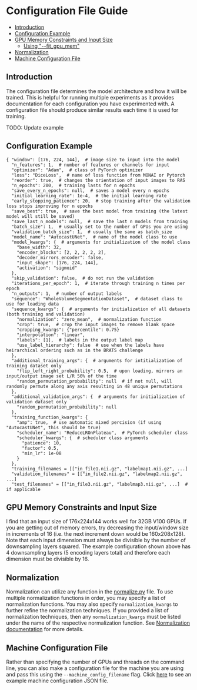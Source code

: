 # Configuration File Guide

* [Introduction](#introduction)
* [Configuration Example](#example)
* [GPU Memory Constraints and Input Size](#gpu)
  * [Using "--fit_gpu_mem"](#fitgpumem)
* [Normalization](#norm)
* [Machine Configuration File](#machine)

## Introduction <a name="introduction"></a>
The configuration file determines the model architecture and how it will be trained.
This is helpful for running multiple experiments as it provides documentation for
each configuration you have experimented with. A configuration file should produce
similar results each time it is used for training.

TODO: Update example
## Configuration Example <a name="example"></a>
```
{ "window": [176, 224, 144],  # image size to input into the model
  "n_features": 1,  # number of features or channels for input
  "optimizer": "Adam",  # class of PyTorch optimizer
  "loss": "DiceLoss",  # name of loss function from MONAI or Pytorch
  "reorder": true,  # changes the orientation of input images to RAS
  "n_epochs": 200,  # training lasts for n epochs
  "save_every_n_epochs": null,  # saves a model every n epochs
  "initial_learning_rate": 1e-4,  # the initial learning rate
  "early_stopping_patience": 20,  # stop training after the validation loss stops improving for n epochs
  "save_best": true,  # save the best model from training (the latest model will still be saved)
  "save_last_n_models": null,  # save the last n models from training
  "batch_size": 1,  # usually set to the number of GPUs you are using
  "validation_batch_size": 1,  # usually the same as batch_size
  "model_name": "AutocastUNet",  # name of the model class to use
  "model_kwargs": {  # arguments for initialization of the model class
    "base_width": 32,
    "encoder_blocks": [2, 2, 2, 2, 2],
    "decoder_mirrors_encoder": false,
    "input_shape": [176, 224, 144],
    "activation": "sigmoid"
  },
  "skip_validation": false,  # do not run the validation
  "iterations_per_epoch": 1,  # iterate through training n times per epoch
  "n_outputs": 1,  # number of output labels
  "sequence": "WholeVolumeSegmentationDataset",  # dataset class to use for loading data
  "sequence_kwargs": {  # arguments for initialization of all datasets (both training and validation)
    "normalization": "zero_mean",  # normalization function
    "crop": true,  # crop the input images to remove blank space
    "cropping_kwargs": {"percentile": 0.75}
    "interpolation": "linear", 
    "labels": [1],  # labels in the output label map
    "use_label_hierarchy": false  # use when the labels have heirarchical ordering such as in the BRATS challenge
  },
  "additional_training_args": {  # arguments for intitialization of training dataset only
    "flip_left_right_probability": 0.5,  # upon loading, mirrors an input/output image set L/R 50% of the time
    "random_permutation_probability": null  # if not null, will randomly permute along any axis resulting in 48 unique permutations
  },
  "additional_validation_args": {  # arguments for initialization of validation dataset only
    "random_permutation_probability": null
  },
  "training_function_kwargs": {
    "amp": true,  # use automatic mixed percision (if using "AutocastUNet", this should be true)
    "scheduler_name": "ReduceLROnPlateau",  # PyTorch scheduler class
    "scheduler_kwargs": {  # scheduler class arguments
      "patience": 10,
      "factor": 0.5,
      "min_lr": 1e-08
    }
  },
  "training_filenames = [["in_file1.nii.gz", "labelmap1.nii.gz", ...]
  "validation_filenames" = [["in_file2.nii.gz", "labelmap2.nii.gz", ...]
  "test_filenames" = [["in_file3.nii.gz", "labelmap3.nii.gz", ...]  # if applicable
```
## GPU Memory Constraints and Input Size <a name="gpu"></a>
I find that an input size of 176x224x144 works well for 32GB V100 GPUs.
If you are getting out of memory errors, try decreasing the input/window size in increments of 16
(i.e. the next increment down would be 160x208x128).
Note that each input dimension must always be divisible by the number of downsampling layers squared.
The example configuration shown above has 4 downsampling layers (5 encoding layers total) and therefore each
dimension must be divisible by 16.

## Normalization <a name="norm"></a>
Normalization can utilize any function in the [normalize.py](../unet3d/utils/normalize.py) file.
To use multiple normalization functions in order, you may specify a list of normalization functions.
You may also specify ```normalization_kwargs``` to further refine the normalization techniques.
If you provided a list of normalization techniques, then any ```normalization_kwargs``` must be 
listed under the name of the respective normalization function.
See [Normalization documentation](Normalization.md) for more details.

## Machine Configuration File <a name="machine"></a>
Rather than specifying the number of GPUs and threads on the command line, you can also make a configuration file for the machine you are using
and pass this using the ```--machine_config_filename``` flag. 
Click [here](../machine_configs/v100_2gpu_32gb_config.json) to see an example machine configuration JSON file.



